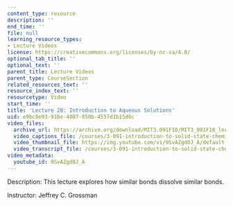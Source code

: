 ```yaml
---
content_type: resource
description: ''
end_time: ''
file: null
learning_resource_types:
- Lecture Videos
license: https://creativecommons.org/licenses/by-nc-sa/4.0/
optional_tab_title: ''
optional_text: ''
parent_title: Lecture Videos
parent_type: CourseSection
related_resources_text: ''
resource_index_text: ''
resourcetype: Video
start_time: ''
title: 'Lecture 28: Introduction to Aqueous Solutions'
uid: e9bc8e93-91be-4007-850b-4557d1b15d6c
video_files:
  archive_url: https://archive.org/download/MIT3.091F18/MIT3_091F18_lec28_300k.mp4
  video_captions_file: /courses/3-091-introduction-to-solid-state-chemistry-fall-2018/9SvAZgd0J_A_captions.webvtt
  video_thumbnail_file: https://img.youtube.com/vi/9SvAZgd0J_A/default.jpg
  video_transcript_file: /courses/3-091-introduction-to-solid-state-chemistry-fall-2018/9SvAZgd0J_A_transcript.pdf
video_metadata:
  youtube_id: 9SvAZgd0J_A
---
```


Description: This lecture explores how similar bonds dissolve similar bonds.

Instructor: Jeffrey C. Grossman

